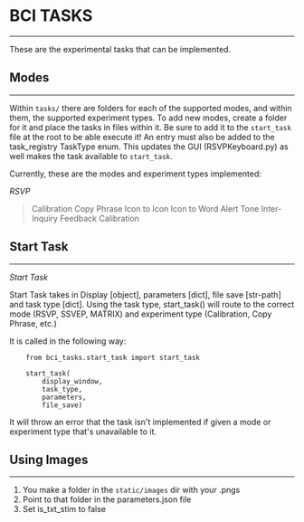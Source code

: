 # BCI TASKS
-----------

These are the experimental tasks that can be implemented.

## Modes
---------
Within `tasks/` there are folders for each of the supported modes, and within them, the supported experiment types. To add new modes, create a folder for it and place the tasks in files within it. Be sure to add it to the `start_task` file at the root to be able execute it! An entry must also be added to the task_registry TaskType
enum. This updates the GUI (RSVPKeyboard.py) as well makes the task available to `start_task`.

Currently, these are the modes and experiment types implemented:

*RSVP* 

> Calibration
> Copy Phrase
> Icon to Icon
> Icon to Word
> Alert Tone
> Inter-Inquiry Feedback Calibration


## Start Task
-------------

*Start Task* 

Start Task takes in Display [object], parameters [dict], file save [str-path] and task type [dict]. Using the
task type, start_task() will route to the correct mode (RSVP, SSVEP, MATRIX) and experiment type (Calibration, Copy Phrase, etc.)

It is called in the following way:

```
	from bci_tasks.start_task import start_task

    start_task(
       	display_window,
        task_type,
        parameters,
        file_save)

```

It will throw an error that the task isn't implemented if given a mode or experiment type that's unavailable to it. 


## Using Images
---------------

1. You make a folder in the `static/images` dir with your .pngs
2. Point to that folder in the parameters.json file
3. Set is_txt_stim to false